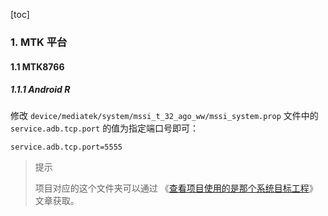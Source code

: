 [toc]

### 1. MTK 平台

#### 1.1 MTK8766

##### 1.1.1 Android R

修改 `device/mediatek/system/mssi_t_32_ago_ww/mssi_system.prop` 文件中的 `service.adb.tcp.port` 的值为指定端口号即可：

```properties
service.adb.tcp.port=5555
```

> 提示
>
> 项目对应的这个文件夹可以通过 《[查看项目使用的是那个系统目标工程](./编译/查看项目使用的是那个系统目标工程.md)》文章获取。
